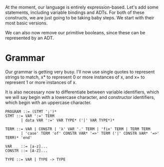 At the moment, our language is entirely expression-based. Let's add some statements, including variable bindings and ADTs. For both of these constructs, we are just going to be taking baby steps. We start with their most basic versions.

We can also now remove our primitive booleans, since these can be represented by an ADT.

# Grammar

Our grammar is getting very busy. I'll now use single quotes to represent strings to match, x* to represent 0 or more instances of x, and x+ to represent 1 or more instances of x.

It is also necessary now to differentiate between variable identifiers, which we will say begin with a lowercase character, and constructor identifiers, which begin with an uppercase character.

```
PROGRAM ::= (STMT ';')*
STMT ::= VAR ':=' TERM
       | data VAR ':=' VAR TYPE* ('|' VAR TYPE*)*

TERM ::= VAR | CONSTR | 'λ' VAR '.' TERM | 'fix' TERM | TERM TERM
       | 'case' TERM 'of' CONSTR VAR* '=>' TERM ('|' CONSTR VAR* '=>' TERM)* 'end'

VAR    ::= [a-z]...
CONSTR ::= [A-Z]...

TYPE ::= VAR | TYPE -> TYPE
```
